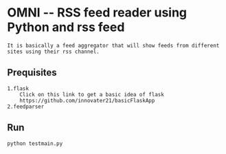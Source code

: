 # OMNI -- RSS feed reader using Python and rss feed

    It is basically a feed aggregator that will show feeds from different sites using their rss channel.

## Prequisites

	1.flask
		Click on this link to get a basic idea of flask
		https://github.com/innovater21/basicFlaskApp
	2.feedparser

## Run

	python testmain.py



